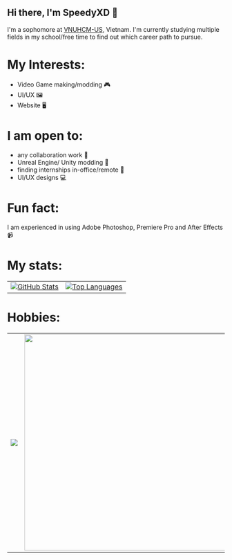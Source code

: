 ## Hi there, I'm SpeedyXD 👋

I'm a sophomore at [VNUHCM-US](https://hcmus.edu.vn/), Vietnam. I'm currently studying multiple fields in my school/free time to find out which career path to pursue.

# My Interests:

- Video Game making/modding 🎮
- UI/UX 🖼️
- Website 🖥️

 # I am open to:
- any collaboration work 👐
- Unreal Engine/ Unity modding 💠
- finding internships in-office/remote 🤡
- UI/UX designs 💻

   
# Fun fact:

  I am experienced in using Adobe Photoshop, Premiere Pro and After Effects 📹

# My stats:

<div align="center">

<table style="border: none;">
  <tr>
    <td>
      <a href="https://github.com/anuraghazra/github-readme-stats">
        <img src="https://github-readme-stats.vercel.app/api?username=SpeedyTheXD&repo=github-readme-stats&show_icons=true&theme=vision-friendly-dark" alt="GitHub Stats">
      </a>
    </td>
    <td>
      <a href="https://github.com/anuraghazra/github-readme-stats">
        <img src="https://github-readme-stats.vercel.app/api/top-langs/?username=SpeedyTheXD&layout=donut&theme=vision-friendly-dark" alt="Top Languages">
      </a>
    </td>
  </tr>
</table>

</div>

# Hobbies:

<div align="center">

<table style="border: none;">
  <tr>
    <td>
      <a href="https://www.youtube.com/channel/UCiMhD4jzUqG-IgPzUmmytRQ">
        <img src="https://github.com/user-attachments/assets/ff68c7b1-2c0b-40bd-a655-a2733f2877b9">
      </a>
    </td>
    <td>
      <a href="https://x.com/dokkan_global">
        <img src="https://github.com/user-attachments/assets/9e5884b4-6c0e-41be-873f-e085d7f7fc6b" width="500" height="500">
      </a>
    </td>
  </tr>
</table>
